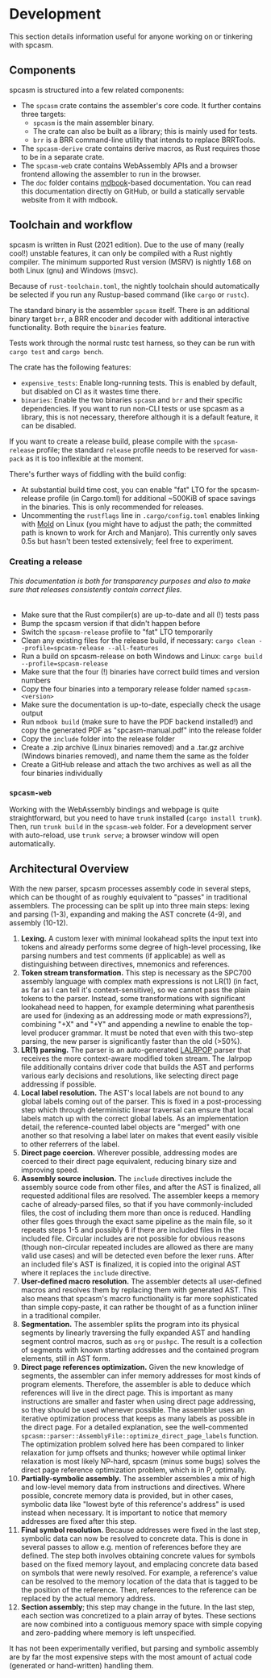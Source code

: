 # Development

This section details information useful for anyone working on or tinkering with spcasm.

## Components

spcasm is structured into a few related components:

- The `spcasm` crate contains the assembler's core code. It further contains three targets:
  - `spcasm` is the main assembler binary.
  - The crate can also be built as a library; this is mainly used for tests.
  - `brr` is a BRR command-line utility that intends to replace BRRTools.
- The `spcasm-derive` crate contains derive macros, as Rust requires those to be in a separate crate.
- The `spcasm-web` crate contains WebAssembly APIs and a browser frontend allowing the assembler to run in the browser.
- The `doc` folder contains [mdbook](https://rust-lang.github.io/mdBook/)-based documentation. You can read this documentation directly on GitHub, or build a statically servable website from it with mdbook.

## Toolchain and workflow

spcasm is written in Rust (2021 edition). Due to the use of many (really cool!) unstable features, it can only be compiled with a Rust nightly compiler. The minimum supported Rust version (MSRV) is nightly 1.68 on both Linux (gnu) and Windows (msvc).

Because of `rust-toolchain.toml`, the nightly toolchain should automatically be selected if you run any Rustup-based command (like `cargo` or `rustc`).

The standard binary is the assembler `spcasm` itself. There is an additional binary target `brr`, a BRR encoder and decoder with additional interactive functionality. Both require the `binaries` feature.

Tests work through the normal rustc test harness, so they can be run with `cargo test` and `cargo bench`.

The crate has the following features:

- `expensive_tests`: Enable long-running tests. This is enabled by default, but disabled on CI as it wastes time there.
- `binaries`: Enable the two binaries `spcasm` and `brr` and their specific dependencies. If you want to run non-CLI tests or use spcasm as a library, this is not necessary, therefore although it is a default feature, it can be disabled.

If you want to create a release build, please compile with the `spcasm-release` profile; the standard `release` profile needs to be reserved for `wasm-pack` as it is too inflexible at the moment.

There's further ways of fiddling with the build config:

- At substantial build time cost, you can enable "fat" LTO for the spcasm-release profile (in Cargo.toml) for additional ~500KiB of space savings in the binaries. This is only recommended for releases.
- Uncommenting the `rustflags` line in `.cargo/config.toml` enables linking with [Mold](https://github.com/rui314/mold) on Linux (you might have to adjust the path; the committed path is known to work for Arch and Manjaro). This currently only saves 0.5s but hasn't been tested extensively; feel free to experiment.

### Creating a release

###### This documentation is both for transparency purposes and also to make sure that releases consistently contain correct files.

- Make sure that the Rust compiler(s) are up-to-date and all (!) tests pass
- Bump the spcasm version if that didn't happen before
- Switch the `spcasm-release` profile to "fat" LTO temporarily
- Clean any existing files for the release build, if necessary: `cargo clean --profile=spcasm-release --all-features`
- Run a build on spcasm-release on both Windows and Linux: `cargo build --profile=spcasm-release`
- Make sure that the four (!) binaries have correct build times and version numbers
- Copy the four binaries into a temporary release folder named `spcasm-<version>`
- Make sure the documentation is up-to-date, especially check the usage output
- Run `mdbook build` (make sure to have the PDF backend installed!) and copy the generated PDF as "spcasm-manual.pdf" into the release folder
- Copy the `include` folder into the release folder
- Create a .zip archive (Linux binaries removed) and a .tar.gz archive (Windows binaries removed), and name them the same as the folder
- Create a GitHub release and attach the two archives as well as all the four binaries individually

### `spcasm-web`

Working with the WebAssembly bindings and webpage is quite straightforward, but you need to have `trunk` installed (`cargo install trunk`). Then, run `trunk build` in the `spcasm-web` folder. For a development server with auto-reload, use `trunk serve`; a browser window will open automatically.

## Architectural Overview

With the new parser, spcasm processes assembly code in several steps, which can be thought of as roughly equivalent to "passes" in traditional assemblers. The processing can be split up into three main steps: lexing and parsing (1-3), expanding and making the AST concrete (4-9), and assembly (10-12).

1. **Lexing.** A custom lexer with minimal lookahead splits the input text into tokens and already performs some degree of high-level processing, like parsing numbers and test comments (if applicable) as well as distinguishing between directives, mnemonics and references.
2. **Token stream transformation.** This step is necessary as the SPC700 assembly language with complex math expressions is not LR(1) (in fact, as far as I can tell it's context-sensitive), so we cannot pass the plain tokens to the parser. Instead, some transformations with significant lookahead need to happen, for example determining what parenthesis are used for (indexing as an addressing mode or math expressions?), combining "+X" and "+Y" and appending a newline to enable the top-level producer grammar. It must be noted that even with this two-step parsing, the new parser is significantly faster than the old (>50%).
3. **LR(1) parsing.** The parser is an auto-generated [LALRPOP](https://github.com/lalrpop/lalrpop) parser that receives the more context-aware modified token stream. The .lalrpop file additionally contains driver code that builds the AST and performs various early decisions and resolutions, like selecting direct page addressing if possible.
4. **Local label resolution.** The AST's local labels are not bound to any global labels coming out of the parser. This is fixed in a post-processing step which through deterministic linear traversal can ensure that local labels match up with the correct global labels. As an implementation detail, the reference-counted label objects are "merged" with one another so that resolving a label later on makes that event easily visible to other referrers of the label.
5. **Direct page coercion.** Wherever possible, addressing modes are coerced to their direct page equivalent, reducing binary size and improving speed.
6. **Assembly source inclusion.** The `include` directives include the assembly source code from other files, and after the AST is finalized, all requested additional files are resolved. The assembler keeps a memory cache of already-parsed files, so that if you have commonly-included files, the cost of including them more than once is reduced. Handling other files goes through the exact same pipeline as the main file, so it repeats steps 1-5 and possibly 6 if there are included files in the included file. Circular includes are not possible for obvious reasons (though non-circular repeated includes are allowed as there are many valid use cases) and will be detected even before the lexer runs. After an included file's AST is finalized, it is copied into the original AST where it replaces the `include` directive.
7. **User-defined macro resolution.** The assembler detects all user-defined macros and resolves them by replacing them with generated AST. This also means that spcasm's macro functionality is far more sophisticated than simple copy-paste, it can rather be thought of as a function inliner in a traditional compiler.
8. **Segmentation.** The assembler splits the program into its physical segments by linearly traversing the fully expanded AST and handling segment control macros, such as `org` or `pushpc`. The result is a collection of segments with known starting addresses and the contained program elements, still in AST form.
9. **Direct page references optimization.** Given the new knowledge of segments, the assembler can infer memory addresses for most kinds of program elements. Therefore, the assembler is able to deduce which references will live in the direct page. This is important as many instructions are smaller and faster when using direct page addressing, so they should be used whenever possible. The assembler uses an iterative optimization process that keeps as many labels as possible in the direct page. For a detailed explanation, see the well-commented `spcasm::parser::AssemblyFile::optimize_direct_page_labels` function. The optimization problem solved here has been compared to linker relaxation for jump offsets and thunks; however while optimal linker relaxation is most likely NP-hard, spcasm (minus some bugs) solves the direct page reference optimization problem, which is in P, optimally.
10. **Partially-symbolic assembly.** The assembler assembles a mix of high and low-level memory data from instructions and directives. Where possible, concrete memory data is provided, but in other cases, symbolic data like "lowest byte of this reference's address" is used instead when necessary. It is important to notice that memory addresses are fixed after this step.
11. **Final symbol resolution.** Because addresses were fixed in the last step, symbolic data can now be resolved to concrete data. This is done in several passes to allow e.g. mention of references before they are defined. The step both involves obtaining concrete values for symbols based on the fixed memory layout, and emplacing concrete data based on symbols that were newly resolved. For example, a reference's value can be resolved to the memory location of the data that is tagged to be the position of the reference. Then, references to the reference can be replaced by the actual memory address.
12. **Section assembly**; this step may change in the future. In the last step, each section was concretized to a plain array of bytes. These sections are now combined into a contiguous memory space with simple copying and zero-padding where memory is left unspecified.

It has not been experimentally verified, but parsing and symbolic assembly are by far the most expensive steps with the most amount of actual code (generated or hand-written) handling them.
